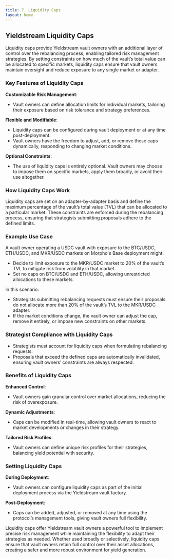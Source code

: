 ```yaml
---
title: 7. Liquidity Caps
layout: home
---
```


## Yieldstream Liquidity Caps

Liquidity caps provide Yieldstream vault owners with an additional layer of control over the rebalancing process, enabling tailored risk management strategies. By setting constraints on how much of the vault’s total value can be allocated to specific markets, liquidity caps ensure that vault owners maintain oversight and reduce exposure to any single market or adapter.

### Key Features of Liquidity Caps

**Customizable Risk Management**:

- Vault owners can define allocation limits for individual markets, tailoring their exposure based on risk tolerance and strategy preferences.

**Flexible and Modifiable**:

- Liquidity caps can be configured during vault deployment or at any time post-deployment.
- Vault owners have the freedom to adjust, add, or remove these caps dynamically, responding to changing market conditions.

**Optional Constraints**:

- The use of liquidity caps is entirely optional. Vault owners may choose to impose them on specific markets, apply them broadly, or avoid their use altogether.

### How Liquidity Caps Work

Liquidity caps are set on an adapter-by-adapter basis and define the maximum percentage of the vault’s total value (TVL) that can be allocated to a particular market. These constraints are enforced during the rebalancing process, ensuring that strategists submitting proposals adhere to the defined limits.

### Example Use Case

A vault owner operating a USDC vault with exposure to the BTC/USDC, ETH/USDC, and MKR/USDC markets on Morpho's Base deployment might:

- Decide to limit exposure to the MKR/USDC market to 20% of the vault’s TVL to mitigate risk from volatility in that market.
- Set no caps on BTC/USDC and ETH/USDC, allowing unrestricted allocations to these markets.

In this scenario:

- Strategists submitting rebalancing requests must ensure their proposals do not allocate more than 20% of the vault’s TVL to the MKR/USDC adapter.
- If the market conditions change, the vault owner can adjust the cap, remove it entirely, or impose new constraints on other markets.

### Strategist Compliance with Liquidity Caps

- Strategists must account for liquidity caps when formulating rebalancing requests.
- Proposals that exceed the defined caps are automatically invalidated, ensuring vault owners’ constraints are always respected.

### Benefits of Liquidity Caps

**Enhanced Control**:

- Vault owners gain granular control over market allocations, reducing the risk of overexposure.

**Dynamic Adjustments**:

- Caps can be modified in real-time, allowing vault owners to react to market developments or changes in their strategy.

**Tailored Risk Profiles**:

- Vault owners can define unique risk profiles for their strategies, balancing yield potential with security.

### Setting Liquidity Caps

**During Deployment**:

- Vault owners can configure liquidity caps as part of the initial deployment process via the Yieldstream vault factory.

**Post-Deployment**:

- Caps can be added, adjusted, or removed at any time using the protocol’s management tools, giving vault owners full flexibility.

Liquidity caps offer Yieldstream vault owners a powerful tool to implement precise risk management while maintaining the flexibility to adapt their strategies as needed. Whether used broadly or selectively, liquidity caps ensure that vault owners retain full control over their asset allocations, creating a safer and more robust environment for yield generation.
